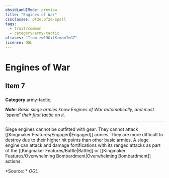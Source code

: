 ```yaml
---
obsidianUIMode: preview
title: "Engines of War"
cssclasses: pf2e,pf2e-spell
tags:
  - trait/common
  - category/army-tactic
aliases: "Item.zw19OxtKrmouImGZ"
license: OGL
---
```

# Engines of War
## Item 7
### 

**Category** army-tactic; 




_**Note**: Basic siege armies know Engines of War automatically, and must 'spend' their first tactic on it._

* * *

Siege engines cannot be outfitted with gear. They cannot attack [[Kingmaker Features/Engaged|Engaged]] armies. They are more difficult to destroy due to their higher hit points than other basic armies. A siege engine can attack and damage fortifications with its ranged attacks as part of the [[Kingmaker Features/Battle|Battle]] or [[Kingmaker Features/Overwhelming Bombardment|Overwhelming Bombardment]] actions.

*Source: *
*OGL*